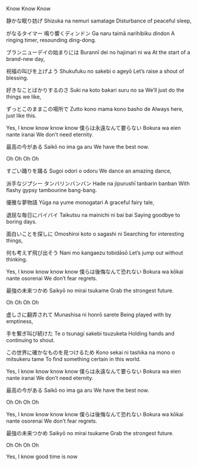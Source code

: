 Know Know Know

静かな眠り妨げ
Shizuka na nemuri samatage
Disturbance of peaceful sleep,

がなるタイマー 鳴り響くディンドン
Ga naru taimā narihibiku dindon
A ringing timer, resounding ding-dong.

ブランニューデイの始まりには
Burannī dei no hajimari ni wa
At the start of a brand-new day,

祝福の叫びを上げよう
Shukufuku no sakebi o ageyō
Let’s raise a shout of blessing.

好きなことばかりするのさ
Suki na koto bakari suru no sa
We’ll just do the things we like,

ずっとこのままこの場所で
Zutto kono mama kono basho de
Always here, just like this.

Yes, I know know know know
僕らは永遠なんて要らない
Bokura wa eien nante iranai
We don’t need eternity.

最高の今がある
Saikō no ima ga aru
We have the best now.

Oh Oh Oh Oh

すごい踊りを踊る
Sugoi odori o odoru
We dance an amazing dance,

派手なジプシー タンバリンバンバン
Hade na jipurushī tanbarin banban
With flashy gypsy tambourine bang-bang.

優雅な夢物語
Yūga na yume monogatari
A graceful fairy tale,

退屈な毎日にバイバイ
Taikutsu na mainichi ni bai bai
Saying goodbye to boring days.

面白いことを探しに
Omoshiroi koto o sagashi ni
Searching for interesting things,

何も考えず飛び出そう
Nani mo kangaezu tobidāsō
Let’s jump out without thinking.

Yes, I know know know know
僕らは後悔なんて恐れない
Bokura wa kōkai nante osorenai
We don’t fear regrets.

最強の未来つかめ
Saikyō no mirai tsukame
Grab the strongest future.

Oh Oh Oh Oh

虚しさに翻弄されて
Munashisa ni honrō sarete
Being played with by emptiness,

手を繋ぎ叫び続けた
Te o tsunagi sakebi tsuzuketa
Holding hands and continuing to shout.

この世界に確かなものを見つけるため
Kono sekai ni tashika na mono o mitsukeru tame
To find something certain in this world.

Yes, I know know know know
僕らは永遠なんて要らない
Bokura wa eien nante iranai
We don’t need eternity.

最高の今がある
Saikō no ima ga aru
We have the best now.

Oh Oh Oh Oh

Yes, I know know know know
僕らは後悔なんて恐れない
Bokura wa kōkai nante osorenai
We don’t fear regrets.

最強の未来つかめ
Saikyō no mirai tsukame
Grab the strongest future.

Oh Oh Oh Oh

Yes, I know good time is now
